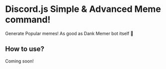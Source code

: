# Discord.js Simple & Advanced Meme command!
Generate Popular memes! As good as Dank Memer bot itself 🐸

## How to use?
Coming soon!
